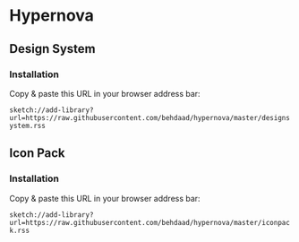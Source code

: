 # Hypernova
## Design System 
### Installation
Copy & paste this URL in your browser address bar:

`sketch://add-library?url=https://raw.githubusercontent.com/behdaad/hypernova/master/designsystem.rss`

## Icon Pack
### Installation
Copy & paste this URL in your browser address bar:

`sketch://add-library?url=https://raw.githubusercontent.com/behdaad/hypernova/master/iconpack.rss`
